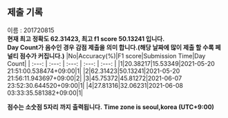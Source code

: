 


  
## 제출 기록  
이름 : 201720815  
**현재 최고 정확도 62.31423, 최고 f1 score 50.13241 입니다.**  
**Day Count가 음수인 경우 감점 제출을 의미 합니다.(해당 날짜에 많이 제출 할 수록 페널티 점수가 커집니다.)**
|No|Accuracy(%)|F1 score|Submission Time|Day Count|
| :---: | :---: | :---: | :---: | :---: |
|1|20.38217|15.53349|2021-05-20 21:51:00.538474+09:00|1|
|2|62.31423|50.13241|2021-05-20 21:56:11.943697+09:00|2|
|3|45.75372|45.81272|2021-06-07 23:52:30.644520+09:00|1|
|4|27.81316|32.06231|2021-06-08 03:33:35.581382+09:00|1|


**점수는 소숫점 5자리 까지 출력됩니다.**
**Time zone is seoul,korea (UTC+9:00)**
